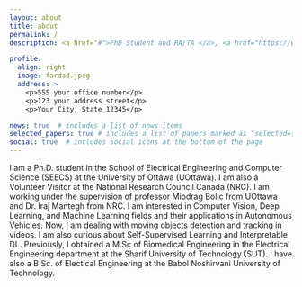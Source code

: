 ```yaml
---
layout: about
title: about
permalink: /
description: <a href="#">PhD Student and RA/TA </a>, <a href="https://www2.uottawa.ca/en" target="_blank">University of Ottawa</a>

profile:
  align: right
  image: fardad.jpeg
  address: >
    <p>555 your office number</p>
    <p>123 your address street</p>
    <p>Your City, State 12345</p>

news: true  # includes a list of news items
selected_papers: true # includes a list of papers marked as "selected={true}"
social: true  # includes social icons at the bottom of the page
---
```


I am a Ph.D. student in the School of Electrical Engineering and Computer Science (SEECS) at the University of Ottawa (UOttawa). I am also a Volunteer Visitor at the National Research Council Canada (NRC). I am working under the supervision of professor Miodrag Bolic from UOttawa and Dr. Iraj Mantegh from NRC. I am interested in Computer Vision, Deep Learning, and Machine Learning fields and their applications in Autonomous Vehicles. Now, I am dealing with moving objects detection and tracking in videos. I am also curious about Self-Supervised Learning and Interpretable DL.
Previously, I obtained a M.Sc of Biomedical Engineering in the Electrical Engineering department at the Sharif University of Technology (SUT). I have also a B.Sc. of Electical Engineering at the Babol Noshirvani University of Technology.

